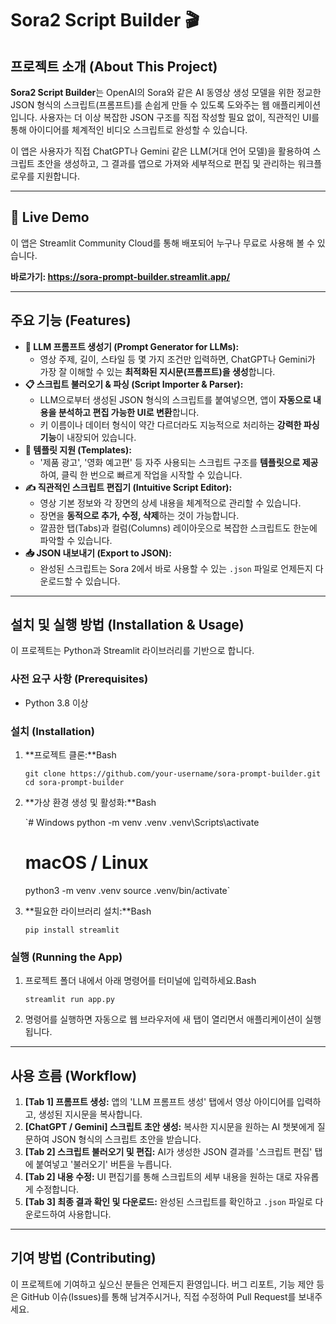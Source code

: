 # Sora2 Script Builder 🎬

## 프로젝트 소개 (About This Project)

**Sora2 Script Builder**는 OpenAI의 Sora와 같은 AI 동영상 생성 모델을 위한 정교한 JSON 형식의 스크립트(프롬프트)를 손쉽게 만들 수 있도록 도와주는 웹 애플리케이션입니다. 사용자는 더 이상 복잡한 JSON 구조를 직접 작성할 필요 없이, 직관적인 UI를 통해 아이디어를 체계적인 비디오 스크립트로 완성할 수 있습니다.

이 앱은 사용자가 직접 ChatGPT나 Gemini 같은 LLM(거대 언어 모델)을 활용하여 스크립트 초안을 생성하고, 그 결과를 앱으로 가져와 세부적으로 편집 및 관리하는 워크플로우를 지원합니다.

---

## 🚀 Live Demo

이 앱은 Streamlit Community Cloud를 통해 배포되어 누구나 무료로 사용해 볼 수 있습니다.

**바로가기: https://sora-prompt-builder.streamlit.app/**

---

## 주요 기능 (Features)

- **🤖 LLM 프롬프트 생성기 (Prompt Generator for LLMs):**
    - 영상 주제, 길이, 스타일 등 몇 가지 조건만 입력하면, ChatGPT나 Gemini가 가장 잘 이해할 수 있는 **최적화된 지시문(프롬프트)을 생성**합니다.
- **📋 스크립트 불러오기 & 파싱 (Script Importer & Parser):**
    - LLM으로부터 생성된 JSON 형식의 스크립트를 붙여넣으면, 앱이 **자동으로 내용을 분석하고 편집 가능한 UI로 변환**합니다.
    - 키 이름이나 데이터 형식이 약간 다르더라도 지능적으로 처리하는 **강력한 파싱 기능**이 내장되어 있습니다.
- **🧠 템플릿 지원 (Templates):**
    - '제품 광고', '영화 예고편' 등 자주 사용되는 스크립트 구조를 **템플릿으로 제공**하여, 클릭 한 번으로 빠르게 작업을 시작할 수 있습니다.
- **✍️ 직관적인 스크립트 편집기 (Intuitive Script Editor):**
    - 영상 기본 정보와 각 장면의 상세 내용을 체계적으로 관리할 수 있습니다.
    - 장면을 **동적으로 추가, 수정, 삭제**하는 것이 가능합니다.
    - 깔끔한 탭(Tabs)과 컬럼(Columns) 레이아웃으로 복잡한 스크립트도 한눈에 파악할 수 있습니다.
- **📥 JSON 내보내기 (Export to JSON):**
    - 완성된 스크립트는 Sora 2에서 바로 사용할 수 있는 `.json` 파일로 언제든지 다운로드할 수 있습니다.

---

## 설치 및 실행 방법 (Installation & Usage)

이 프로젝트는 Python과 Streamlit 라이브러리를 기반으로 합니다.

### 사전 요구 사항 (Prerequisites)

- Python 3.8 이상

### 설치 (Installation)

1. **프로젝트 클론:**Bash
    
    `git clone https://github.com/your-username/sora-prompt-builder.git
    cd sora-prompt-builder`
    
2. **가상 환경 생성 및 활성화:**Bash
    
    `# Windows
    python -m venv .venv
    .venv\Scripts\activate
    
    # macOS / Linux
    python3 -m venv .venv
    source .venv/bin/activate`
    
3. **필요한 라이브러리 설치:**Bash
    
    `pip install streamlit`
    

### 실행 (Running the App)

1. 프로젝트 폴더 내에서 아래 명령어를 터미널에 입력하세요.Bash
    
    `streamlit run app.py`
    
2. 명령어를 실행하면 자동으로 웹 브라우저에 새 탭이 열리면서 애플리케이션이 실행됩니다.

---

## 사용 흐름 (Workflow)

1. **[Tab 1] 프롬프트 생성:** 앱의 'LLM 프롬프트 생성' 탭에서 영상 아이디어를 입력하고, 생성된 지시문을 복사합니다.
2. **[ChatGPT / Gemini] 스크립트 초안 생성:** 복사한 지시문을 원하는 AI 챗봇에게 질문하여 JSON 형식의 스크립트 초안을 받습니다.
3. **[Tab 2] 스크립트 불러오기 및 편집:** AI가 생성한 JSON 결과를 '스크립트 편집' 탭에 붙여넣고 '불러오기' 버튼을 누릅니다.
4. **[Tab 2] 내용 수정:** UI 편집기를 통해 스크립트의 세부 내용을 원하는 대로 자유롭게 수정합니다.
5. **[Tab 3] 최종 결과 확인 및 다운로드:** 완성된 스크립트를 확인하고 `.json` 파일로 다운로드하여 사용합니다.

---

## 기여 방법 (Contributing)

이 프로젝트에 기여하고 싶으신 분들은 언제든지 환영입니다. 버그 리포트, 기능 제안 등은 GitHub 이슈(Issues)를 통해 남겨주시거나, 직접 수정하여 Pull Request를 보내주세요.